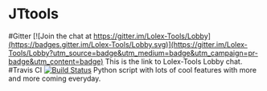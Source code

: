 # JTtools
#Gitter
[![Join the chat at https://gitter.im/Lolex-Tools/Lobby](https://badges.gitter.im/Lolex-Tools/Lobby.svg)](https://gitter.im/Lolex-Tools/Lobby?utm_source=badge&utm_medium=badge&utm_campaign=pr-badge&utm_content=badge)
 This is the link to Lolex-Tools Lobby chat.
#Travis CI
[![Build Status](https://travis-ci.org/Monkeyboy2805/Lolex-Tools.svg?branch=master)](https://travis-ci.org/Monkeyboy2805/Lolex-Tools)
 Python script with lots of cool features with more and more coming everyday.
